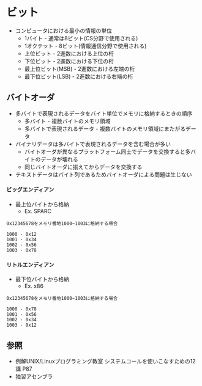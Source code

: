 # ビット
- コンピュータにおける最小の情報の単位
  - 1バイト - 通常は8ビット(CS分野で使用される)
  - 1オクテット - 8ビット(情報通信分野で使用される)
  - 上位ビット - 2進数における上位の桁
  - 下位ビット - 2進数における下位の桁
  - 最上位ビット(MSB) - 2進数における左端の桁
  - 最下位ビット(LSB) - 2進数における右端の桁

## バイトオーダ
- 多バイトで表現されるデータをバイト単位でメモリに格納するときの順序
  - 多バイト - 複数バイトのメモリ領域
  - 多バイトで表現されるデータ - 複数バイトのメモリ領域にまたがるデータ
- バイナリデータは多バイトで表現されるデータを含む場合が多い
  - バイトオーダが異なるプラットフォーム同士でデータを交換すると多バイトのデータが壊れる
  - 同じバイトオーダに揃えてからデータを交換する
- テキストデータはバイト列であるためバイトオーダによる問題は生じない

#### ビッグエンディアン
- 最上位バイトから格納
  - Ex. SPARC
```
0x12345678をメモリ番地1000~1003に格納する場合

1000 - 0x12
1001 - 0x34
1002 - 0x56
1003 - 0x78
```

#### リトルエンディアン
- 最下位バイトから格納
  - Ex. x86
```
0x12345678をメモリ番地1000~1003に格納する場合

1000 - 0x78
1001 - 0x56
1002 - 0x34
1003 - 0x12
```

## 参照
- 例解UNIX/Linuxプログラミング教室 システムコールを使いこなすための12講 P87
- 独習アセンブラ
